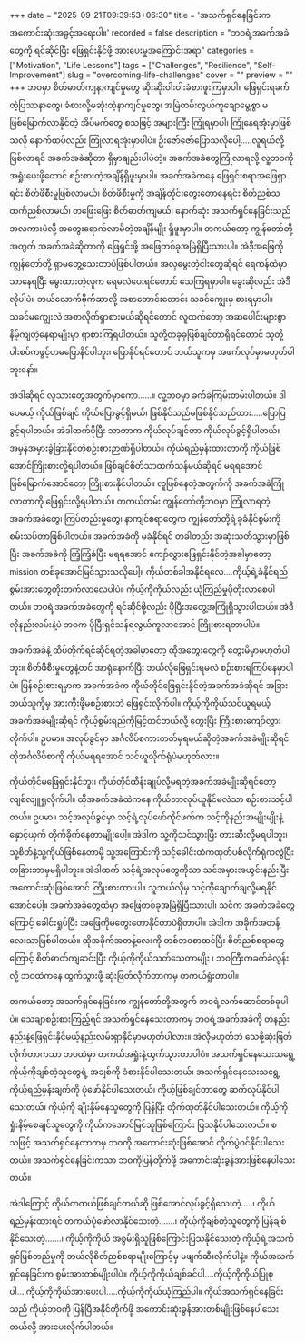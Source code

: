 +++
date = "2025-09-21T09:39:53+06:30"
title = 'အသက်ရှင်နေခြင်းက အကောင်းဆုံးအခွင့်အရေးပါ။'
recorded = false
description = "ဘဝရဲ့အခက်အခဲတွေကို ရင်ဆိုင်ပြီး ဖြေရှင်းနိုင်ဖို့ အားပေးမှုအကြောင်းအရာ"
categories = ["Motivation", "Life Lessons"]
tags = ["Challenges", "Resilience", "Self-Improvement"]
slug = "overcoming-life-challenges"
cover = ""
preview = ""
+++
ဘဝမှာ စိတ်ဓာတ်ကျနာကျင်မှုတွေ ဆိုးဆိုးဝါးဝါးခံစားဖူးကြမှာပါ။ ဖြေရှင်းရခက်တဲ့ပြဿနာတွေ၊ ခံစားလို့မဆုံးတဲ့နာကျင်မှုတွေ၊ အမြဲတမ်းလွယ်ကူချောမွေ့စွာ မဖြစ်မြောက်လာနိုင်တဲ့ အိပ်မက်တွေ စသဖြင့် အများကြီး ကြုံရမှာပါ၊ ကြုံနေရအုံးမှာဖြစ်သလို နောက်ထပ်လည်း ကြုံလာရအုံးမှာပါပဲ။ ဦးဇော်ဇော်ပြောသလိုပေါ့…..လူရယ်လို့ ဖြစ်လာရင် အခက်အခဲဆိုတာ ရှိမှာချည်းပါပဲတဲ့။ အခက်အခဲတွေကြုံလာရလို့ လူ့ဘဝကို အရှုံးပေးဖို့တောင် စဉ်းစားတဲ့အချိန်ရှိဖူးမှာပါ။ အခက်အခဲကနေ ဖြေရှင်းစရာအဖြေရှာရင်း စိတ်ဖိစီးမှုဖြစ်လာမယ်၊ စိတ်ဖိစီးမှုကို အချိန်တိုင်းတွေးတောနေရင်း စိတ်ညစ်သထက်ညစ်လာမယ်၊ တဖြေးဖြေး စိတ်ဓာတ်ကျမယ်၊ နောက်ဆုံး အသက်ရှင်နေခြင်းသည် အလကားပဲလို့ အတွေးရောက်လာမိတဲ့အချိန်မျိုး ရှိဖူးမှာပါ။ တကယ်တော့ ကျွန်တော်တို့အတွက် အခက်အခဲဆိုတာကို ဖြေရှင်းဖို့ အဖြေတစ်ခုအမြဲရှိပြီးသားပါ။ အဲဒီ့အဖြေကို ကျွန်တော်တို့ ရှာမတွေ့သေးတာပဲဖြစ်ပါတယ်။
အလှမွေးတဲ့ငါးတွေဆိုရင် ရေကန်ထဲမှာသာနေရပြီး မွေးထားတဲ့လူက ရေမလဲပေးရင်တောင် သေကြရမှာပါ။ ခွေးဆိုလည်း အဲဒီလိုပါပဲ။ ဘယ်လောက်ဗိုက်ဆာလို့ အစာတောင်းတောင်း သခင်ကျွေးမှ စားရမှာပါ။ သခင်မကျွေးလဲ အစာလိုက်ရှာစားမယ်ဆိုရင်တောင် လူထက်တော့ အဆပေါင်းများစွာ နိမ့်ကျတဲ့နေရာမျိုးမှာ ရှာစားကြရပါတယ်။ သူတို့တခုခုဖြစ်ချင်တာရှိရင်တောင် သူတို့ပါးစပ်ကဖွင့်ဟမပြောနိင်ပါဘူး၊ ပြောနိုင်ရင်တောင် ဘယ်သူကမှ အဖက်လုပ်မှာမဟုတ်ပါဘူးနော်။

အဲဒါဆိုရင် လူသားတွေအတွက်မှာကော..….။ လူ့ဘဝမှာ ခက်ခဲကြမ်းတမ်းပါတယ်။ ဒါပေမယ့် ကိုယ်ဖြစ်ချင် ကိုယ်ပြောခွင့်ရှိမယ်၊ ဖြစ်နိုင်သည်မဖြစ်နိုင်သည်ထား…..ပြောပြခွင့်ရပါတယ်။ အဲဒါထက်ပိုပြီး သာတာက ကိုယ်လုပ်ချင်တာ ကိုယ်လုပ်ခွင့်ရှိပါတယ်။ အမှန်အမှားခွဲခြားနိုင်တဲ့စဉ်းစားဉာဏ်ရှိပါတယ်။ ကိုယ်ရည်မှန်းထားတာကို ကိုယ်ဖြစ်အောင်ကြိုးစားလို့ရပါတယ်။ ဖြစ်ချင်စိတ်သာထက်သန်မယ်ဆိုရင် မရရအောင်ဖြစ်မြောက်အောင်တော့ ကြိုးစားနိုင်ပါတယ်။ လူဖြစ်နေတဲ့အတွက်ကို အခက်အခဲကြုံလာတာကို ဖြေရှင်းလို့ရပါတယ်။ တကယ်တမ်း ကျွန်တော်တို့ဘဝမှာ ကြုံလာရတဲ့အခက်အခဲတွေ၊ ကြပ်တည်းမှုတွေ၊ နာကျင်စရာတွေက ကျွန်တော်တို့ရဲ့ခုခံနိုင်စွမ်းကို စမ်းသပ်တာဖြစ်ပါတယ်။ အခက်အခဲကို မခံနိုင်ရင် တခါတည်း အဆုံးသတ်သွားမှာဖြစ်ပြီး အခက်အခဲကို ကြံ့ကြံ့ခံပြီး မရရအောင် ကျော်လွှားဖြေရှင်းနိုင်တဲ့အခါမှာတော့ mission တစ်ခုအောင်မြင်သွားသလိုပေါ့။ ကိုယ်တစ်ခါအနိုင်ရလေ….ကိုယ့်ရဲ့ခံနိုင်ရည်စွမ်းအားတွေတိုးတက်လာလေပါပဲ။ ကိုယ့်ကိုကိုယ်လည်း ယုံကြည်မှုပိုတိုးလာစေပါတယ်။ ဘဝရဲ့အခက်အခဲတွေကို ရင်ဆိုင်ဖို့လည်း ပိုပြီးအတွေ့အကြုံရှိသွားပါတယ်။ အဲဒီလိုနည်းလမ်းနဲ့ပဲ ဘဝက ပိုပြီးရှင်သန်ရလွယ်ကူလာအောင် ကြိုးစားရတာပါပဲ။

အခက်အခဲနဲ့ ထိပ်တိုက်ရင်ဆိုင်ရတဲ့အခါမှာတော့ ထိုအတွေးတွေကို တွေးမိမှာမဟုတ်ပါဘူး။ စိတ်ဖိစီးမှုတွေနဲ့တင် အာရုံနောက်ပြီး ဘယ်လိုဖြေရှင်းရမလဲ စဉ်းစားရကြပ်နေမှာပါပဲ။ ပြန်စဉ်းစားရမှာက အခက်အခဲက ကိုယ်တိုင်ဖြေရှင်းနိုင်တဲ့အခက်အခဲဆိုရင် အခြားဘယ်သူကိုမှ အားကိုးဖို့မစဉ်းစားဘဲ ဖြေရှင်းလိုက်ပါ။ ကိုယ့်ကိုကိုယ်သင်ယူရမယ့်အခက်အခဲမျိုးဆိုရင် ကိုယ့်စွမ်းရည်ကိုမြင့်တင်တယ်လို့ တွေးပြီး ကြိုးစားကျော်လွှားလိုက်ပါ။ ဥပမာ။ အလုပ်ခွင်မှာ အင်္ဂလိပ်စကားတတ်မှရမယ်ဆိုတဲ့အခက်အခဲမျိုးဆိုရင် ထိုအင်္ဂလိပ်စာကို ကိုယ်မရရအောင် သင်ယူလိုက်ရုံပဲမဟုတ်လား။

ကိုယ်တိုင်မဖြေရှင်းနိုင်ဘူး၊ ကိုယ်တိုင်ထိန်းချုပ်လို့မရတဲ့အခက်အခဲမျိုးဆိုရင်တော့ လျစ်လျူရှုလိုက်ပါ။ ထိုအခက်အခဲထဲကနေ ကိုယ်ဘာလုပ်ယူနိုင်မလဲသာ စဉ်းစားသင့်ပါတယ်။ ဥပမာ။ သင့်အလုပ်ခွင်မှာ သင့်ရဲ့လုပ်ဖော်ကိုင်ဖက်က သင့်ကိုနည်းအမျိုးမျိုးနဲ့နှောင့်ယှက် တိုက်ခိုက်နေတာမျိုးပေါ့။ အဲဒါက သူ့ကိုသင်သွားပြီး တားဆီးလို့မရပါဘူး၊ သူ့စိတ်နဲ့သူ့ကိုယ်ဖြစ်နေတာမို့ သူ့အကြောင်းကို သင့်ခေါင်းထဲကထုတ်ပစ်လိုက်ရုံကလွဲပြီး တခြားဘာမှမရှိပါဘူး။ အဲဒါထက် သင့်ရဲ့အလုပ်တွေကိုသာ သင်အမှားအယွင်းနည်းပြီး အကောင်းဆုံးဖြစ်အောင် ကြိုးစားထားပါ။ သူဘယ်လိုမှ သင့်ကိုချောက်ချလို့မရနိုင်အောင်ပေါ့။ အခက်အခဲတွေထဲမှာ အဖြေတစ်ခုအမြဲရှိပြီးသားပါ၊ သင်က အခက်အခဲတွေကြောင့် ခေါင်းရှုပ်ပြီး အဖြေကိုမတွေးတောနိုင်တာပဲရှိတာပါ။ အဲဒါက အခိုက်အတန့်လေးသာဖြစ်ပါတယ်။ ထိုအခိုက်အတန့်လေးကို တစ်ဘဝစာထင်ပြီး စိတ်ညစ်စရာတွေကြောင့် စိတ်ဓာတ်ကျဆင်းပြီး ကိုယ့်ကိုကိုယ်သတ်သေတာမျိုး ၊ ဘဝကြီးကခက်ခဲလွန်းလို့ ဘဝထဲကနေ ထွက်သွားဖို့ ဆုံးဖြတ်လိုက်တာကမှ တကယ်ရှုံးတာပါ။

တကယ်တော့ အသက်ရှင်နေခြင်းက ကျွန်တော်တို့အတွက် ဘဝရဲ့လက်ဆောင်တစ်ခုပါပဲ။ သေချာစဉ်းစားကြည့်ရင် အသက်ရှင်နေသေးတာကမှ ဘဝရဲ့အခက်အခဲကို တနည်းနည်းနဲ့ဖြေရှင်းနိုင်မယ့်နည်းလမ်းရှာနိုင်မှာမဟုတ်ပါလား။ အဲလိုမဟုတ်ဘဲ သေဖို့ဆုံးဖြတ်လိုက်တာကသာ ဘဝထဲမှာ တကယ်အရှုံးနဲ့ထွက်သွားတာပါပဲ။ အသက်ရှင်နေသေးသရွေ့ ကိုယ့်ကိုချစ်တဲ့သူတွေရဲ့ အချစ်ကို ခံစားနိုင်ပါသေးတယ်၊ အသက်ရှင်နေသေးသရွေ့ ကိုယ့်ရည်မှန်းချက်ကို ပုံဖော်နိုင်ပါသေးတယ်၊ ကိုယ့်ဖြစ်ချင်တာတွေ ဆက်လုပ်နိုင်ပါသေးတယ်၊ ကိုယ့်ကို ချိုးနှီမ်နေသူတွေကို ပြန်ပြီး တိုက်ထုတ်နိုင်ပါသေးတယ်။ ကိုယ့်ကိုရှုံးနိမ့်စေချင်သူတွေကို ကိုယ်ကအောင်မြင်သူဖြစ်ကြောင်း ပြသနိုင်ပါသေးတယ်။ စသဖြင့် အသက်ရှင်နေတာကမှ ဘဝကို အကောင်းဆုံးဖြစ်အောင် တိုက်ပွဲဝင်နိုင်ပါသေးတယ်။ အသက်ရှင်နေခြင်းကသာ ဘဝကိုပြန်တိုက်ဖို့ အကောင်းဆုံးခွန်အားဖြစ်နေပါသေးတယ်။

အဲဒါကြောင့် ကိုယ်တကယ်ဖြစ်ချင်တယ်ဆို ဖြစ်အောင်လုပ်ခွင့်ရှိသေးတဲ့…..၊ ကိုယ်ရည်မှန်းထားရင် တကယ်ပုံဖော်လာနိုင်သေးတဲ့…….၊ ကိုယ့်ကိုချစ်တဲ့သူတွေကို ပြန်ချစ်နိုင်သေးတဲ့…….၊ ကိုယ့်ကိုကိုယ် အစွမ်းရှိသူဖြစ်ကြောင်းပြသနိုင်သေးတဲ့ ကိုယ့်ရဲ့အသက်ရှင်ဖြစ်တည်မှုကို ဘယ်လိုစိတ်ညစ်စရာမျိုးကြောင့်မှ မဖျက်ဆီးလိုက်ပါနဲ့။ ကိုယ်အသက်ရှင်နေခြင်းက စွမ်းအားတစ်မျိုးပါပဲ။ ကိုယ့်ကိုကိုယ်ချစ်ခင်ပါ….ကိုယ့်ကိုကိုယ်ပြုစုပါ….ကိုယ့်ကိုကိုယ်အားပေးပါ…..ကိုယ့်ကိုကိုယ်ယုံကြည်ပါ။ ကိုယ်အသက်ရှင်နေခြင်းသည် ကိုယ့်ဘဝကို ပြန်ပြီအနိုင်တိုက်ဖို့ အကောင်းဆုံးခွန်အားတစ်မျိုးဖြစ်နေပါသေးတယ်လို့ အားပေးလိုက်ပါတယ်။ 